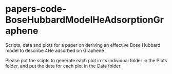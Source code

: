 # papers-code-BoseHubbardModelHeAdsorptionGraphene
Scripts, data and plots for a paper on deriving an effective Bose Hubbard model to describe 4He adsorbed on Graphene

Please put the scipts to generate each plot in its individual folder in the Plots folder, and put the data for each plot in the Data folder.
